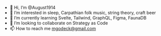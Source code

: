 - 👋 Hi, I’m @August1914
- 👀 I’m interested in sleep, Carpathian folk music, string theory, craft beer
- 🌱 I’m currently learning Svelte, Tailwind, GraphQL, Figma, FaunaDB
- 💞️ I’m looking to collaborate on Strategy as Code
- 📫 How to reach me mgodeck@gmail.com

<!---
August1914/August1914 is a ✨ special ✨ repository because its `README.md` (this file) appears on your GitHub profile.
You can click the Preview link to take a look at your changes.
--->
